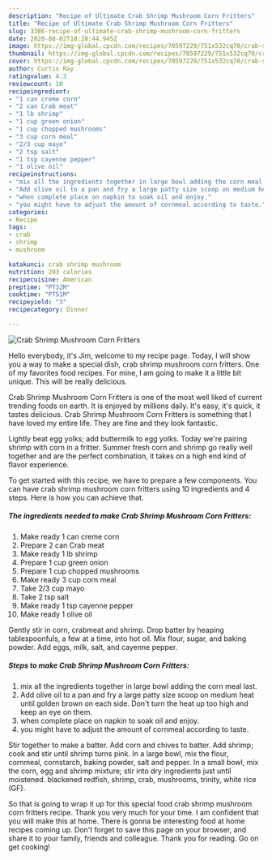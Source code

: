 ```yaml
---
description: "Recipe of Ultimate Crab Shrimp Mushroom Corn Fritters"
title: "Recipe of Ultimate Crab Shrimp Mushroom Corn Fritters"
slug: 3386-recipe-of-ultimate-crab-shrimp-mushroom-corn-fritters
date: 2020-08-02T18:28:44.945Z
image: https://img-global.cpcdn.com/recipes/70597229/751x532cq70/crab-shrimp-mushroom-corn-fritters-recipe-main-photo.jpg
thumbnail: https://img-global.cpcdn.com/recipes/70597229/751x532cq70/crab-shrimp-mushroom-corn-fritters-recipe-main-photo.jpg
cover: https://img-global.cpcdn.com/recipes/70597229/751x532cq70/crab-shrimp-mushroom-corn-fritters-recipe-main-photo.jpg
author: Curtis Ray
ratingvalue: 4.3
reviewcount: 10
recipeingredient:
- "1 can creme corn"
- "2 can Crab meat"
- "1 lb shrimp"
- "1 cup green onion"
- "1 cup chopped mushrooms"
- "3 cup corn meal"
- "2/3 cup mayo"
- "2 tsp salt"
- "1 tsp cayenne pepper"
- "1 olive oil"
recipeinstructions:
- "mix all the ingredients together in large bowl adding the corn meal last."
- "Add olive oil to a pan and fry a large patty size scoop on medium heat until golden brown on each side. Don&#39;t turn the heat up too high and keep an eye on them."
- "when complete place on napkin to soak oil and enjoy."
- "you might have to adjust the amount of cornmeal according to taste."
categories:
- Recipe
tags:
- crab
- shrimp
- mushroom

katakunci: crab shrimp mushroom 
nutrition: 203 calories
recipecuisine: American
preptime: "PT32M"
cooktime: "PT51M"
recipeyield: "3"
recipecategory: Dinner

---
```



![Crab Shrimp Mushroom Corn Fritters](https://img-global.cpcdn.com/recipes/70597229/751x532cq70/crab-shrimp-mushroom-corn-fritters-recipe-main-photo.jpg)

Hello everybody, it's Jim, welcome to my recipe page. Today, I will show you a way to make a special dish, crab shrimp mushroom corn fritters. One of my favorites food recipes. For mine, I am going to make it a little bit unique. This will be really delicious.

Crab Shrimp Mushroom Corn Fritters is one of the most well liked of current trending foods on earth. It is enjoyed by millions daily. It's easy, it's quick, it tastes delicious. Crab Shrimp Mushroom Corn Fritters is something that I have loved my entire life. They are fine and they look fantastic.

Lightly beat egg yolks; add buttermilk to egg yolks. Today we&#39;re pairing shrimp with corn in a fritter. Summer fresh corn and shrimp go really well together and are the perfect combination, it takes on a high end kind of flavor experience.


To get started with this recipe, we have to prepare a few components. You can have crab shrimp mushroom corn fritters using 10 ingredients and 4 steps. Here is how you can achieve that.

<!--inarticleads1-->

##### The ingredients needed to make Crab Shrimp Mushroom Corn Fritters:

1. Make ready 1 can creme corn
1. Prepare 2 can Crab meat
1. Make ready 1 lb shrimp
1. Prepare 1 cup green onion
1. Prepare 1 cup chopped mushrooms
1. Make ready 3 cup corn meal
1. Take 2/3 cup mayo
1. Take 2 tsp salt
1. Make ready 1 tsp cayenne pepper
1. Make ready 1 olive oil


Gently stir in corn, crabmeat and shrimp. Drop batter by heaping tablespoonfuls, a few at a time, into hot oil. Mix flour, sugar, and baking powder. Add eggs, milk, salt, and cayenne pepper. 

<!--inarticleads2-->

##### Steps to make Crab Shrimp Mushroom Corn Fritters:

1. mix all the ingredients together in large bowl adding the corn meal last.
1. Add olive oil to a pan and fry a large patty size scoop on medium heat until golden brown on each side. Don&#39;t turn the heat up too high and keep an eye on them.
1. when complete place on napkin to soak oil and enjoy.
1. you might have to adjust the amount of cornmeal according to taste.


Stir together to make a batter. Add corn and chives to batter. Add shrimp; cook and stir until shrimp turns pink. In a large bowl, mix the flour, cornmeal, cornstarch, baking powder, salt and pepper. In a small bowl, mix the corn, egg and shrimp mixture; stir into dry ingredients just until moistened. blackened redfish, shrimp, crab, mushrooms, trinity, white rice (GF). 

So that is going to wrap it up for this special food crab shrimp mushroom corn fritters recipe. Thank you very much for your time. I am confident that you will make this at home. There is gonna be interesting food at home recipes coming up. Don't forget to save this page on your browser, and share it to your family, friends and colleague. Thank you for reading. Go on get cooking!
